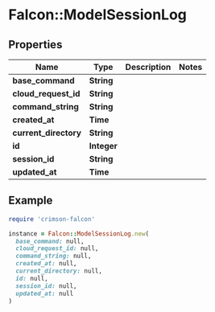 # Falcon::ModelSessionLog

## Properties

| Name | Type | Description | Notes |
| ---- | ---- | ----------- | ----- |
| **base_command** | **String** |  |  |
| **cloud_request_id** | **String** |  |  |
| **command_string** | **String** |  |  |
| **created_at** | **Time** |  |  |
| **current_directory** | **String** |  |  |
| **id** | **Integer** |  |  |
| **session_id** | **String** |  |  |
| **updated_at** | **Time** |  |  |

## Example

```ruby
require 'crimson-falcon'

instance = Falcon::ModelSessionLog.new(
  base_command: null,
  cloud_request_id: null,
  command_string: null,
  created_at: null,
  current_directory: null,
  id: null,
  session_id: null,
  updated_at: null
)
```

